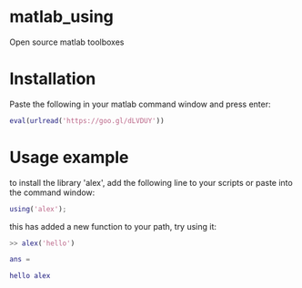 # matlab_using

Open source matlab toolboxes

# Installation

Paste the following in your matlab command window and press enter:

```Matlab
eval(urlread('https://goo.gl/dLVDUY'))
```

# Usage example

to install the library 'alex', add the following line to your scripts or paste into the command window:

```Matlab
using('alex');
```

this has added a new function to your path, try using it:

```Matlab
>> alex('hello')

ans = 

hello alex
```
